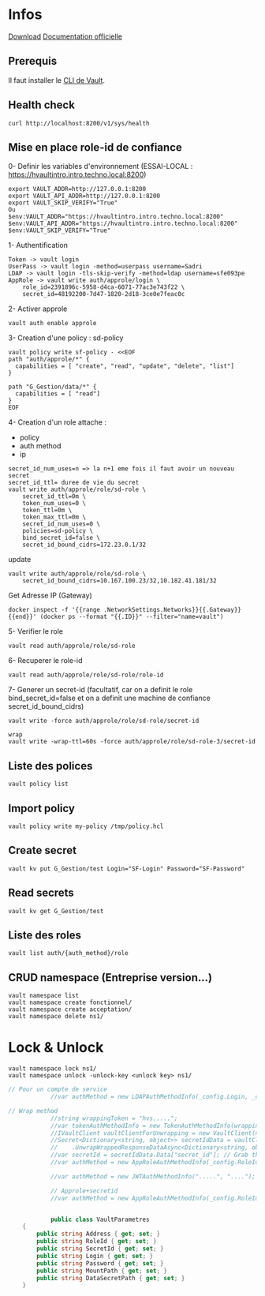 # Infos
[Download](https://developer.hashicorp.com/vault/downloads#windows)
[Documentation officielle](https://developer.hashicorp.com/vault/tutorials/auth-methods/approle?in=vault%2Fauth-methods)

## Prerequis
Il faut installer le [CLI de Vault](https://developer.hashicorp.com/vault/downloads).

## Health check
```
curl http://localhost:8200/v1/sys/health
```

## Mise en place role-id de confiance
0- Definir les variables d'environnement (ESSAI-LOCAL : https://hvaultintro.intro.techno.local:8200)
```
export VAULT_ADDR=http://127.0.0.1:8200
export VAULT_API_ADDR=http://127.0.0.1:8200
export VAULT_SKIP_VERIFY="True" 
Ou
$env:VAULT_ADDR="https://hvaultintro.intro.techno.local:8200"
$env:VAULT_API_ADDR="https://hvaultintro.intro.techno.local:8200"
$env:VAULT_SKIP_VERIFY="True" 
```

1- Authentification
```
Token -> vault login
UserPass -> vault login -method=userpass username=Sadri
LDAP -> vault login -tls-skip-verify -method=ldap username=sfe093pe
AppRole -> vault write auth/approle/login \
    role_id=2391896c-5958-d4ca-6071-77ac3e743f22 \
    secret_id=48192200-7d47-1820-2d18-3ce0e7feac0c
```

2- Activer approle
```
vault auth enable approle
```

3- Creation d'une policy : sd-policy
```
vault policy write sf-policy - <<EOF
path "auth/approle/*" {
  capabilities = [ "create", "read", "update", "delete", "list"]
}

path "G_Gestion/data/*" {
  capabilities = [ "read"]
}
EOF
```

4- Creation d'un role attache : 
- policy
- auth method
- ip
```
secret_id_num_uses=n => la n+1 eme fois il faut avoir un nouveau secret
secret_id_ttl= duree de vie du secret
vault write auth/approle/role/sd-role \
    secret_id_ttl=0m \
    token_num_uses=0 \
    token_ttl=0m \
    token_max_ttl=0m \
    secret_id_num_uses=0 \
    policies=sd-policy \
    bind_secret_id=false \
    secret_id_bound_cidrs=172.23.0.1/32
```

update
```
vault write auth/approle/role/sd-role \
    secret_id_bound_cidrs=10.167.100.23/32,10.182.41.181/32
```

Get Adresse IP (Gateway)
```
docker inspect -f '{{range .NetworkSettings.Networks}}{{.Gateway}}{{end}}' (docker ps --format "{{.ID}}" --filter="name=vault")
```

5- Verifier le role
```
vault read auth/approle/role/sd-role
```

6- Recuperer le role-id
```
vault read auth/approle/role/sd-role/role-id
```

7- Generer un secret-id (facultatif, car on a definit le role bind_secret_id=false et on a definit une machine de confiance secret_id_bound_cidrs)
```
vault write -force auth/approle/role/sd-role/secret-id

wrap
vault write -wrap-ttl=60s -force auth/approle/role/sd-role-3/secret-id
```

## Liste des polices
```
vault policy list
```

## Import policy
```
vault policy write my-policy /tmp/policy.hcl
```

## Create secret
```
vault kv put G_Gestion/test Login="SF-Login" Password="SF-Password"
```

## Read secrets
```
vault kv get G_Gestion/test
```

## Liste des roles
```
vault list auth/{auth_method}/role
```

## CRUD namespace (Entreprise version...)
```
vault namespace list
vault namespace create fonctionnel/
vault namespace create acceptation/
vault namespace delete ns1/
```

# Lock & Unlock
```
vault namespace lock ns1/
vault namespace unlock -unlock-key <unlock key> ns1/
```






``` cs
// Pour un compte de service
            //var authMethod = new LDAPAuthMethodInfo(_config.Login, _config.Password);

// Wrap method
            //string wrappingToken = "hvs.....";
            //var tokenAuthMethodInfo = new TokenAuthMethodInfo(wrappingToken);
            //IVaultClient vaultClientForUnwrapping = new VaultClient(new VaultClientSettings(_config.Address, tokenAuthMethodInfo));
            //Secret<Dictionary<string, object>> secretIdData = vaultClientForUnwrapping.V1.System
            //    .UnwrapWrappedResponseDataAsync<Dictionary<string, object>>(null).Result;
            //var secretId = secretIdData.Data["secret_id"]; // Grab the secret_id 
            //var authMethod = new AppRoleAuthMethodInfo(_config.RoleId, secretId.ToString());

            //var authMethod = new JWTAuthMethodInfo(".....", "....");

            // Approle+secretid
            //var authMethod = new AppRoleAuthMethodInfo(_config.RoleId, _config.SecretId);


            public class VaultParametres
    {
        public string Address { get; set; }
        public string RoleId { get; set; }
        public string SecretId { get; set; }
        public string Login { get; set; }
        public string Password { get; set; }
        public string MountPath { get; set; }
        public string DataSecretPath { get; set; }
    }
```